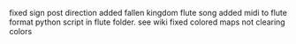 fixed sign post direction
added fallen kingdom flute song
added midi to flute format python script in flute folder. see wiki
fixed colored maps not clearing colors